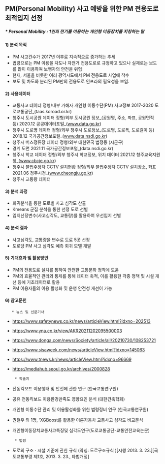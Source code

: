 ## PM(Personal Mobility) 사고 예방을 위한 PM 전용도로 최적입지 선정
##### * Personal Mobility : 1인의 전기를 이용하는 개인형 이동장치를 지칭하는 말

#### 1) 분석 목적 
- PM 사고건수가 2017년 이후로 지속적으로 증가하는 추세
- 법령으로는 PM 이용을 차도나 자전거 전용도로로 규정하고 있으나 실제로는 보도를 많이 이용하여 보행자의 안전을 위협
- 현재, 서울을 비롯한 여러 광역시도에서 PM 전용도로 사업에 착수 
- 보도 및 차도와 분리된 PM만의 전용도로 인프라의 필요성을 보임.

#### 2) 사용데이터 
- 교통사고 데이터 정형/내부 가해자 개인형 이동수단(PM) 사고정보 2017-2020 도로교통공단_(taas.koroad.or.kr)
- 청주시 도시공원 데이터 정형/외부 도시공원 정보_(공원명, 주소, 좌표, 공원면적 등) 2020.12 공공데이터포털_(www.data.go.kr)
- 청주시 도로명 데이터 정형/외부 청주시 도로정보_(도로명, 도로폭, 도로길이 등) 2018.12 국가공간정보포털_(www.data.nsdi.go.kr)
- 청주시 버스정류장 데이터 정형/외부 대한민국 법정동 (시군구)
- 경계 도면 2021.11 국가공간정보포털_(data.nsdi.go.kr)
- 청주시 학교 데이터 정형/외부 청주시 학교정보, 위치 데이터 2021.12 청주교육지원청_(www.cbcje.go.kr)
- 청주시 불법주정차 CCTV 설치현황 정형/외부 불법주정차 CCTV 설치장소, 좌표 2021.06 청주시청_(www.cheongju.go.kr)
- 청주시 교통량 데이터 
       
#### 3) 분석 과정
- 회귀분석을 통한 도로별 사고 심각도 산출
- Kmeans 군집 분석을 통한 선정 도로 선별
- 입지선정변수(사고심각도, 교통량)를 활용하여 우선입지 선별 

#### 4) 분석 결과
- 사고심각도, 교통량을 변수로 도로 5곳 선정
- 도로당 PM 사고 심각도 예측 회귀 모델 개발 

#### 5) 기대효과 및 활용방안
- PM의 전용도로 설치를 통하여 안전한 교통문화 정착에 도움 
- PM의 효율적인 관리와 통제를 통해 데이터 축적, 이를 활용한 각종 정책 및 시설 개선 등에 기초데이터로 활용
- PM 이용자들의 이용 활성화 및 운행 안전성 개선이 가능 

#### 6) 참고문헌
       * 뉴스 및 신문기사
- https://www.safetynews.co.kr/news/articleView.html?idxno=202513
- https://www.yna.co.kr/view/AKR20211202095500003
- https://www.donga.com/news/Society/article/all/20210730/108253721
- https://www.sisaweek.com/news/articleView.html?idxno=145063
- https://www.tnews.kr/news/articleView.html?idxno=96669
- https://mediahub.seoul.go.kr/archives/2000828

       * 학술지
- 전동킥보드 이용행태 및 안전에 관한 연구 (한국교통연구원)
- 공유 전동킥보드 이용환경만족도 영향요인 분석 (대한건축학회)
- 개인형 이동수단 관리 및 이용활성화를 위한 법령정비 연구 (한국교통연구원)
- 권철우 외 1명, ‘XGBoost를 활용한 이륜자동차 교통사고 심각도 비교분석
- 개인형이동장치교통사고특징및 심각도연구(도로교통공단-교통안전교육논문)

       * 법령
- 도로의 구조ㆍ시설 기준에 관한 규칙 (약칭: 도로구조규칙 )[시행 2013. 3. 23.][국토교통부령 제1호, 2013. 3. 23., 타법개정]

